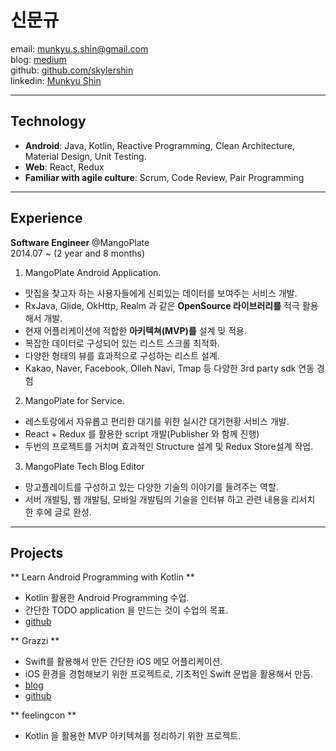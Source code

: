 # 신문규
email: munkyu.s.shin@gmail.com  
blog: [medium](https://medium.com/@Munkyu)  
github: [github.com/skylershin](github.com/skylershin)  
linkedin: [Munkyu Shin](https://www.linkedin.com/in/munkyu-shin-a4990683/)

----
## Technology
  * **Android**: Java, Kotlin, Reactive Programming, Clean Architecture, Material Design, Unit Testing.
  * **Web**: React, Redux
  * **Familiar with agile culture**: Scrum, Code Review, Pair Programming

----
## Experience
**Software Engineer**  @MangoPlate  
2014.07 ~ (2 year and 8 months)  

1. MangoPlate Android Application.  
  * 맛집을 찾고자 하는 사용자들에게 신뢰있는 데이터를 보여주는 서비스 개발.
  * RxJava, Glide, OkHttp, Realm 과 같은 **OpenSource 라이브러리를** 적극 활용해서 개발.
  * 현재 어플리케이션에 적합한 **아키텍쳐(MVP)를** 설계 밎 적용.
  * 복잡한 데이터로 구성되어 있는 리스트 스크롤 최적화.
  * 다양한 형태의 뷰를 효과적으로 구성하는 리스트 설계.
  * Kakao, Naver, Facebook, Olleh Navi, Tmap 등 다양한 3rd party sdk 연동 경험  
2. MangoPlate for Service.
  * 레스토랑에서 자유롭고 편리한 대기를 위한 실시간 대기현황 서비스 개발.
  * React + Redux 를 활용한 script 개발(Publisher 와 함께 진행)
  * 두번의 프로젝트를 거치며 효과적인 Structure 설계 및 Redux Store설계 작업.
3. MangoPlate Tech Blog Editor
  * 망고플레이트를 구성하고 있는 다양한 기술의 이야기를 들려주는 역할.
  * 서버 개발팀, 웹 개발팀, 모바일 개발팀의 기술을 인터뷰 하고 관련 내용을 리서치 한 후에 글로 완성.

----
## Projects
** Learn Android Programming with Kotlin **
*  Kotlin 활용한 Android Programming 수업.
* 간단한 TODO application 을 만드는 것이 수업의 목표.  
* [github](https://github.com/skylershin/kotlin-android-sample)

** Grazzi **
* Swift를 활용해서 만든 간단한 iOS 메모 어플리케이션.
* iOS 환경을 경험해보기 위한 프로젝트로, 기초적인 Swift 문법을 활용해서 만듬.
* [blog](https://medium.com/@Munkyu/나의-첫-ios-application-grazzi-97ed4304e8ae#.tdsyaov2z)
* [github](https://github.com/Nexters/DailyHappy)

** feelingcon **   
* Kotlin 을 활용한 MVP 아키텍쳐를 정리하기 위한 프로젝트.
